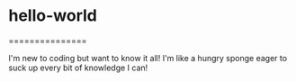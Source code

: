 # hello-world
===============

I'm new to coding but want to know it all! 
I'm like a hungry sponge eager to suck up every bit of knowledge I can!
